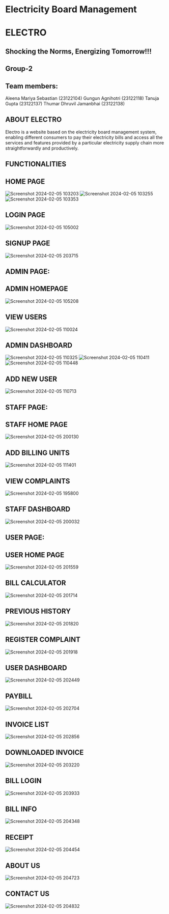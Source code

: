 # Electricity Board Management

# ELECTRO
## Shocking the Norms, Energizing Tomorrow!!!
## Group-2
## Team members:
Aleena Mariya Sebastian (23122104)
Gungun Agnihotri (23122118)
Tanuja Gupta (23122137)
Thumar Dhruvil Jamanbhai (23122138)
## ABOUT ELECTRO
Electro is a website based on the electricity board management system, enabling different consumers to pay their electricity bills and access all the services and features provided by a particular electricity supply chain more straightforwardly and productively.

## FUNCTIONALITIES



## HOME PAGE
![Screenshot 2024-02-05 103203](https://github.com/AleenaMariya22104/CAC-2_Group-2/assets/143726239/363ffbde-7ef2-46cb-a53e-6409ab6e00e2)
![Screenshot 2024-02-05 103255](https://github.com/AleenaMariya22104/CAC-2_Group-2/assets/143726239/06ea4db9-0559-4cc2-922c-8a204d66ca87)
![Screenshot 2024-02-05 103353](https://github.com/AleenaMariya22104/CAC-2_Group-2/assets/143726239/0592105d-37d9-4132-aa4a-bf1830b02778)

## LOGIN PAGE
![Screenshot 2024-02-05 105002](https://github.com/AleenaMariya22104/CAC-2_Group-2/assets/143726239/eebe9ba2-a531-4730-8ec4-936b8e4efe3b)

## SIGNUP PAGE
![Screenshot 2024-02-05 203715](https://github.com/AleenaMariya22104/CAC-2_Group-2/assets/143726239/2784e217-a570-41fb-8376-51505683d183)

## ADMIN PAGE:
## ADMIN HOMEPAGE
![Screenshot 2024-02-05 105208](https://github.com/AleenaMariya22104/CAC-2_Group-2/assets/143726239/be692231-ac82-42d3-be26-053e63099771)

## VIEW USERS
![Screenshot 2024-02-05 110024](https://github.com/AleenaMariya22104/CAC-2_Group-2/assets/143726239/d8f69c3a-541b-4aef-b460-1b1f16485879)

## ADMIN DASHBOARD
![Screenshot 2024-02-05 110325](https://github.com/AleenaMariya22104/CAC-2_Group-2/assets/143726239/c12c88e9-1ff2-4541-ac0b-50dbd8faf59d)
![Screenshot 2024-02-05 110411](https://github.com/AleenaMariya22104/CAC-2_Group-2/assets/143726239/763f2f5f-3645-49ad-9ce4-98c04f3749dc)
![Screenshot 2024-02-05 110448](https://github.com/AleenaMariya22104/CAC-2_Group-2/assets/143726239/5b34a05c-f012-402d-bf81-8017b59ac170)

## ADD NEW USER
![Screenshot 2024-02-05 110713](https://github.com/AleenaMariya22104/CAC-2_Group-2/assets/143726239/fac386cf-a4f0-4568-886b-b81444934fcd)


## STAFF PAGE:
## STAFF HOME PAGE
![Screenshot 2024-02-05 200130](https://github.com/AleenaMariya22104/CAC-2_Group-2/assets/143726239/9e5e3aa7-f5aa-4a5f-878c-257fa5c26a38)

## ADD BILLING UNITS
![Screenshot 2024-02-05 111401](https://github.com/AleenaMariya22104/CAC-2_Group-2/assets/143726239/54758fb1-a22a-42d4-b9b1-6c79e111be71)

## VIEW COMPLAINTS
![Screenshot 2024-02-05 195800](https://github.com/AleenaMariya22104/CAC-2_Group-2/assets/143726239/829364ee-1f41-4dd4-a9ab-1b7007cb92ed)

## STAFF DASHBOARD
![Screenshot 2024-02-05 200032](https://github.com/AleenaMariya22104/CAC-2_Group-2/assets/143726239/b515c92d-f7ed-4191-a2a0-ca0b66fa8695)

## USER PAGE:
## USER HOME PAGE
![Screenshot 2024-02-05 201559](https://github.com/AleenaMariya22104/CAC-2_Group-2/assets/143726239/6ea8cde6-3d43-41f5-8c94-af4cc17702ba)

## BILL CALCULATOR
![Screenshot 2024-02-05 201714](https://github.com/AleenaMariya22104/CAC-2_Group-2/assets/143726239/72117a95-300e-421a-a99e-93048931d709)

## PREVIOUS HISTORY
![Screenshot 2024-02-05 201820](https://github.com/AleenaMariya22104/CAC-2_Group-2/assets/143726239/b7f6d884-c7db-44fe-bd23-8ff0d3629e53)

## REGISTER COMPLAINT
![Screenshot 2024-02-05 201918](https://github.com/AleenaMariya22104/CAC-2_Group-2/assets/143726239/d4b4c406-042d-45f6-9d34-8778920bb95b)

## USER DASHBOARD
![Screenshot 2024-02-05 202449](https://github.com/AleenaMariya22104/CAC-2_Group-2/assets/143726239/d19608f5-0ae2-4caa-8644-dcd8240fbe31)

## PAYBILL
![Screenshot 2024-02-05 202704](https://github.com/AleenaMariya22104/CAC-2_Group-2/assets/143726239/db3a775d-cf78-4e7d-bc73-0e934a8b8b3e)

## INVOICE LIST
![Screenshot 2024-02-05 202856](https://github.com/AleenaMariya22104/CAC-2_Group-2/assets/143726239/3b7170c1-7d13-4dee-930f-c3cbac3dea58)

## DOWNLOADED INVOICE
![Screenshot 2024-02-05 203220](https://github.com/AleenaMariya22104/CAC-2_Group-2/assets/143726239/e0d773db-16d8-4d2c-9ad7-076361de556a)

## BILL LOGIN
![Screenshot 2024-02-05 203933](https://github.com/AleenaMariya22104/CAC-2_Group-2/assets/143726239/6ae70ffc-e444-4e9e-b5d7-319e4e18a543)

## BILL INFO
![Screenshot 2024-02-05 204348](https://github.com/AleenaMariya22104/CAC-2_Group-2/assets/143726239/930902dc-b852-48f1-bb25-03665f374c81)

## RECEIPT
![Screenshot 2024-02-05 204454](https://github.com/AleenaMariya22104/CAC-2_Group-2/assets/143726239/cf71005f-a49d-4b49-9319-f79d8505fccf)

## ABOUT US
![Screenshot 2024-02-05 204723](https://github.com/AleenaMariya22104/CAC-2_Group-2/assets/143726239/06d16f4b-db56-489e-9d24-62f06357322c)

## CONTACT US
![Screenshot 2024-02-05 204832](https://github.com/AleenaMariya22104/CAC-2_Group-2/assets/143726239/302da037-7538-4072-a98c-fba13483a142)




































